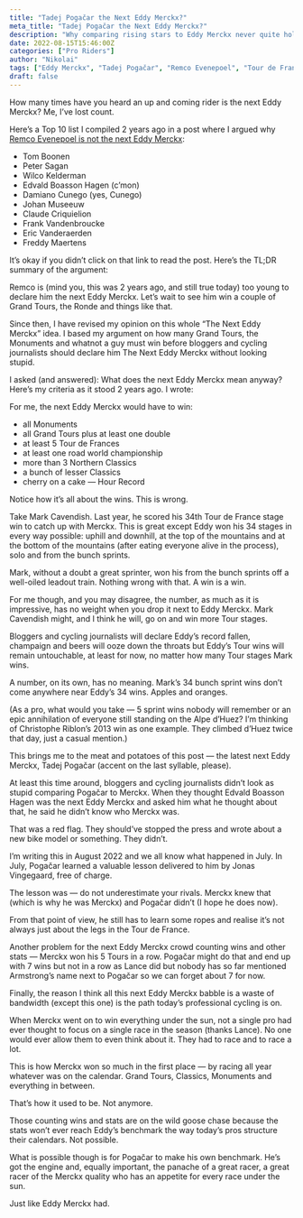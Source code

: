 ```yaml
---
title: "Tadej Pogačar the Next Eddy Merckx?"
meta_title: "Tadej Pogačar the Next Eddy Merckx?"
description: "Why comparing rising stars to Eddy Merckx never quite holds up. A look at past ‘next Merckx’ hopefuls, what sets Tadej Pogačar apart, and why modern cycling makes the comparison impossible."
date: 2022-08-15T15:46:00Z
categories: ["Pro Riders"]
author: "Nikolai"
tags: ["Eddy Merckx", "Tadej Pogačar", "Remco Evenepoel", "Tour de France"]
draft: false
---
```


How many times have you heard an up and coming rider is the next Eddy Merckx? Me, I’ve lost count.

Here’s a Top 10 list I compiled 2 years ago in a post where I argued why [Remco Evenepoel is not the next Eddy Merckx](/blog/the-next-next-eddy-merckx/):

- Tom Boonen
- Peter Sagan
- Wilco Kelderman
- Edvald Boasson Hagen (c’mon)
- Damiano Cunego (yes, Cunego)
- Johan Museeuw
- Claude Criquielion
- Frank Vandenbroucke
- Eric Vanderaerden
- Freddy Maertens

It’s okay if you didn’t click on that link to read the post. Here’s the TL;DR summary of the argument:

Remco is (mind you, this was 2 years ago, and still true today) too young to declare him the next Eddy Merckx. Let’s wait to see him win a couple of Grand Tours, the Ronde and things like that.

Since then, I have revised my opinion on this whole “The Next Eddy Merckx” idea. I based my argument on how many Grand Tours, the Monuments and whatnot a guy must win before bloggers and cycling journalists should declare him The Next Eddy Merckx without looking stupid.

I asked (and answered): What does the next Eddy Merckx mean anyway? Here’s my criteria as it stood 2 years ago. I wrote:

For me, the next Eddy Merckx would have to win:

- all Monuments
- all Grand Tours plus at least one double
- at least 5 Tour de Frances
- at least one road world championship
- more than 3 Northern Classics
- a bunch of lesser Classics
- cherry on a cake — Hour Record

Notice how it’s all about the wins. This is wrong.

Take Mark Cavendish. Last year, he scored his 34th Tour de France stage win to catch up with Merckx. This is great except Eddy won his 34 stages in every way possible: uphill and downhill, at the top of the mountains and at the bottom of the mountains (after eating everyone alive in the process), solo and from the bunch sprints.

Mark, without a doubt a great sprinter, won his from the bunch sprints off a well-oiled leadout train. Nothing wrong with that. A win is a win.

For me though, and you may disagree, the number, as much as it is impressive, has no weight when you drop it next to Eddy Merckx. Mark Cavendish might, and I think he will, go on and win more Tour stages.

Bloggers and cycling journalists will declare Eddy’s record fallen, champaign and beers will ooze down the throats but Eddy’s Tour wins will remain untouchable, at least for now, no matter how many Tour stages Mark wins.

A number, on its own, has no meaning. Mark’s 34 bunch sprint wins don’t come anywhere near Eddy’s 34 wins. Apples and oranges.

(As a pro, what would you take — 5 sprint wins nobody will remember or an epic annihilation of everyone still standing on the Alpe d’Huez? I’m thinking of Christophe Riblon’s 2013 win as one example. They climbed d’Huez twice that day, just a casual mention.)

This brings me to the meat and potatoes of this post — the latest next Eddy Merckx, Tadej Pogačar (accent on the last syllable, please).

At least this time around, bloggers and cycling journalists didn’t look as stupid comparing Pogačar to Merckx. When they thought Edvald Boasson Hagen was the next Eddy Merckx and asked him what he thought about that, he said he didn’t know who Merckx was.

That was a red flag. They should’ve stopped the press and wrote about a new bike model or something. They didn’t.

I’m writing this in August 2022 and we all know what happened in July. In July, Pogačar learned a valuable lesson delivered to him by Jonas Vingegaard, free of charge.

The lesson was — do not underestimate your rivals. Merckx knew that (which is why he was Merckx) and Pogačar didn’t (I hope he does now).

From that point of view, he still has to learn some ropes and realise it’s not always just about the legs in the Tour de France.

Another problem for the next Eddy Merckx crowd counting wins and other stats — Merckx won his 5 Tours in a row. Pogačar might do that and end up with 7 wins but not in a row as Lance did but nobody has so far mentioned Armstrong’s name next to Pogačar so we can forget about 7 for now.

Finally, the reason I think all this next Eddy Merckx babble is a waste of bandwidth (except this one) is the path today’s professional cycling is on.

When Merckx went on to win everything under the sun, not a single pro had ever thought to focus on a single race in the season (thanks Lance). No one would ever allow them to even think about it. They had to race and to race a lot.

This is how Merckx won so much in the first place — by racing all year whatever was on the calendar. Grand Tours, Classics, Monuments and everything in between.

That’s how it used to be. Not anymore.

Those counting wins and stats are on the wild goose chase because the stats won’t ever reach Eddy’s benchmark the way today’s pros structure their calendars. Not possible.

What is possible though is for Pogačar to make his own benchmark. He’s got the engine and, equally important, the panache of a great racer, a great racer of the Merckx quality who has an appetite for every race under the sun.

Just like Eddy Merckx had.
